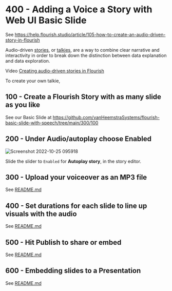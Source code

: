 # 400 - Adding a Voice a Story with Web UI Basic Slide

See https://help.flourish.studio/article/105-how-to-create-an-audio-driven-story-in-flourish

Audio-driven [stories](https://help.flourish.studio/article/13-creating-a-story), or [talkies](https://flourish.studio/2019/02/07/audio-talkie-visualisation-data-stories/), are a way to combine clear narrative and interactivity in order to break down the distinction between data explanation and data exploration.

Video [Creating audio-driven stories in Flourish](https://www.youtube.com/watch?v=TUfmoMe9MGE)

To create your own talkie,

## 100 - Create a Flourish Story with as many slide as you like

See our Basic Slide at https://github.com/vanHeemstraSystems/flourish-basic-slide-with-speech/tree/main/300/100

## 200 - Under Audio/autoplay choose Enabled

![Screenshot 2022-10-25 095918](https://user-images.githubusercontent.com/1499433/197717253-8bdcdd93-5939-454c-a22e-331cb4aed48d.png)

Slide the slider to ```Enabled``` for **Autoplay story**, in the story editor. 

## 300 - Upload your voiceover as an MP3 file

See [README.md](./300/README.md)

## 400 - Set durations for each slide to line up visuals with the audio

See [README.md](./400/README.md)

## 500 - Hit Publish to share or embed

See [README.md](./500/README.md)

## 600 - Embedding slides to a Presentation

See [README.md](./600/README.md)
